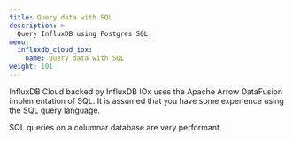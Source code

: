 ```yaml
---
title: Query data with SQL
description: >
  Query InfluxDB using Postgres SQL.
menu:
  influxdb_cloud_iox:
    name: Query data with SQL
weight: 101
---
```


InfluxDB Cloud backed by InfluxDB IOx uses the Apache Arrow DataFusion implementation of SQL. It is assumed that you have some experience using the SQL query language.

SQL queries on a columnar database are very performant.



